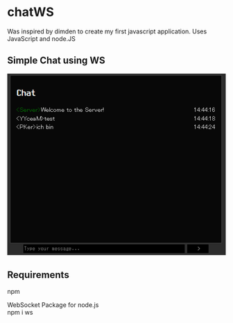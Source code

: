 # chatWS
Was inspired by dimden to create my first javascript application.
Uses JavaScript and node.JS

## Simple Chat using WS
![preview](https://github.com/shananiki/chatWS/blob/main/screenchat.png)


## Requirements
npm

WebSocket Package for node.js\
npm i ws

